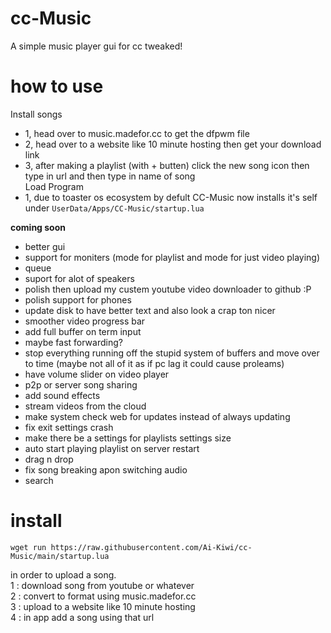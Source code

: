 # cc-Music
A simple music player gui for cc tweaked!
  
# how to use  
Install songs   
 - 1, head over to music.madefor.cc to get the dfpwm file  
 - 2, head over to a website like 10 minute hosting then get your download link  
 - 3, after making a playlist (with + butten) click the new song icon then type in url and then type in name of song   
Load Program  
 - 1, due to toaster os ecosystem by defult CC-Music now installs it's self under `UserData/Apps/CC-Music/startup.lua`  
    
**coming soon**
 - better gui
 - support for moniters (mode for playlist and mode for just video playing)
 - queue
 - suport for alot of speakers
 - polish then upload my custem youtube video downloader to github :P
 - polish support for phones
 - update disk to have better text and also look a crap ton nicer
 - smoother video progress bar
 - add full buffer on term input
 - maybe fast forwarding?
 - stop everything running off the stupid system of buffers and move over to time (maybe not all of it as if pc lag it could cause proleams)
 - have volume slider on video player
 - p2p or server song sharing
 - add sound effects
 - stream videos from the cloud
 - make system check web for updates instead of always updating
 - fix exit settings crash
 - make there be a settings for playlists settings size
 - auto start playing playlist on server restart
 - drag n drop
 - fix song breaking apon switching audio
 - search


# install

```
wget run https://raw.githubusercontent.com/Ai-Kiwi/cc-Music/main/startup.lua
```    
in order to upload a song.  
 1 : download song from youtube or whatever  
 2 : convert to format using music.madefor.cc  
 3 : upload to a website like 10 minute hosting  
 4 : in app add a song using that url  
